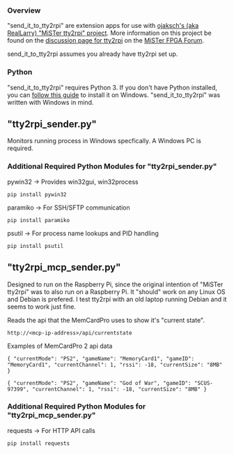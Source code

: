### Overview
"send_it_to_tty2rpi" are extension apps for use with [ojaksch's (aka RealLarry) "MiSTer tty2rpi" project](https://github.com/ojaksch/MiSTer_tty2rpi).  More information on this project be found on the [discussion page for tty2rpi](https://misterfpga.org/viewtopic.php?t=5437) on the [MiSTer FPGA Forum](https://misterfpga.org).

send_it_to_tty2rpi assumes you already have tty2rpi set up.

### Python
"send_it_to_tty2rpi" requires Python 3.  If you don't have Python installed, you can [follow this guide](https://www.geeksforgeeks.org/python/how-to-install-python-on-windows/) to install it on Windows.  "send_it_to_tty2rpi" was written with Windows in mind.  

## "tty2rpi_sender.py"
Monitors running process in Windows specfically.  A Windows PC is required.

### Additional Required Python Modules for "tty2rpi_sender.py"

pywin32 → Provides win32gui, win32process
```
pip install pywin32
```
paramiko → For SSH/SFTP communication

```
pip install paramiko
```
psutil → For process name lookups and PID handling

```
pip install psutil
```
## "tty2rpi_mcp_sender.py"
Designed to run on the Raspberry Pi, since the original intention of "MiSTer tty2rpi" was to also run on a Raspberry Pi.  It "should" work on any Linux OS and Debian is prefered.  I test tty2rpi with an old laptop running Debian and it seems to work just fine.

Reads the api that the MemCardPro uses to show it's "current state".
```
http://<mcp-ip-address>/api/currentstate
```
Examples of MemCardPro 2 api data
```
{ "currentMode": "PS2", "gameName": "MemoryCard1", "gameID": "MemoryCard1", "currentChannel": 1, "rssi": -18, "currentSize": "8MB" }
```
```
{ "currentMode": "PS2", "gameName": "God of War", "gameID": "SCUS-97399", "currentChannel": 1, "rssi": -18, "currentSize": "8MB" }
```

### Additional Required Python Modules for "tty2rpi_mcp_sender.py"

requests → For HTTP API calls
```
pip install requests
```
